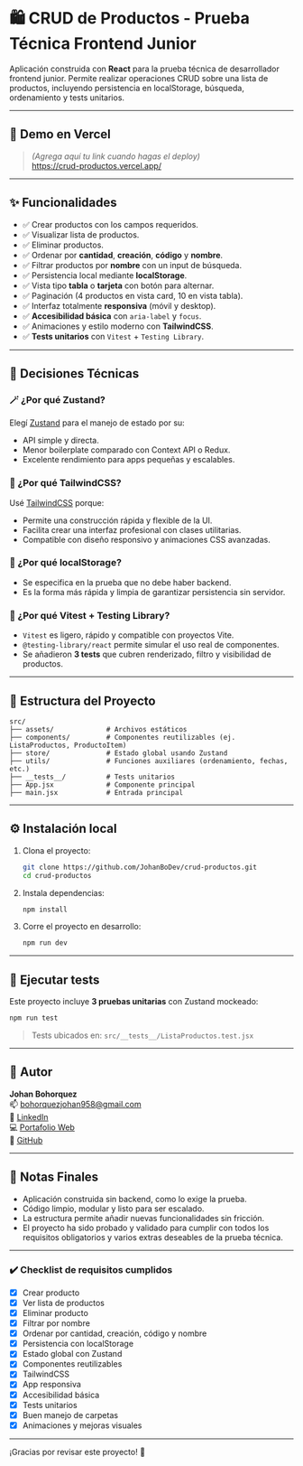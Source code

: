 
# 🛍️ CRUD de Productos - Prueba Técnica Frontend Junior

Aplicación construida con **React** para la prueba técnica de desarrollador frontend junior. Permite realizar operaciones CRUD sobre una lista de productos, incluyendo persistencia en localStorage, búsqueda, ordenamiento y tests unitarios.

---

## 🚀 Demo en Vercel

> *(Agrega aquí tu link cuando hagas el deploy)*  
> https://crud-productos.vercel.app/

---

## ✨ Funcionalidades

- ✅ Crear productos con los campos requeridos.
- ✅ Visualizar lista de productos.
- ✅ Eliminar productos.
- ✅ Ordenar por **cantidad**, **creación**, **código** y **nombre**.
- ✅ Filtrar productos por **nombre** con un input de búsqueda.
- ✅ Persistencia local mediante **localStorage**.
- ✅ Vista tipo **tabla** o **tarjeta** con botón para alternar.
- ✅ Paginación (4 productos en vista card, 10 en vista tabla).
- ✅ Interfaz totalmente **responsiva** (móvil y desktop).
- ✅ **Accesibilidad básica** con `aria-label` y `focus`.
- ✅ Animaciones y estilo moderno con **TailwindCSS**.
- ✅ **Tests unitarios** con `Vitest` + `Testing Library`.

---

## 🧠 Decisiones Técnicas

### 🪄 ¿Por qué Zustand?
Elegí [Zustand](https://github.com/pmndrs/zustand) para el manejo de estado por su:
- API simple y directa.
- Menor boilerplate comparado con Context API o Redux.
- Excelente rendimiento para apps pequeñas y escalables.

### 🎨 ¿Por qué TailwindCSS?
Usé [TailwindCSS](https://tailwindcss.com/) porque:
- Permite una construcción rápida y flexible de la UI.
- Facilita crear una interfaz profesional con clases utilitarias.
- Compatible con diseño responsivo y animaciones CSS avanzadas.

### 💾 ¿Por qué localStorage?
- Se especifica en la prueba que no debe haber backend.
- Es la forma más rápida y limpia de garantizar persistencia sin servidor.

### 🧪 ¿Por qué Vitest + Testing Library?
- `Vitest` es ligero, rápido y compatible con proyectos Vite.
- `@testing-library/react` permite simular el uso real de componentes.
- Se añadieron **3 tests** que cubren renderizado, filtro y visibilidad de productos.

---

## 📂 Estructura del Proyecto

```
src/
├── assets/             # Archivos estáticos
├── components/         # Componentes reutilizables (ej. ListaProductos, ProductoItem)
├── store/              # Estado global usando Zustand
├── utils/              # Funciones auxiliares (ordenamiento, fechas, etc.)
├── __tests__/          # Tests unitarios
├── App.jsx             # Componente principal
├── main.jsx            # Entrada principal
```

---

## ⚙️ Instalación local

1. Clona el proyecto:
   ```bash
   git clone https://github.com/JohanBoDev/crud-productos.git
   cd crud-productos
   ```

2. Instala dependencias:
   ```bash
   npm install
   ```

3. Corre el proyecto en desarrollo:
   ```bash
   npm run dev
   ```

---

## 🧪 Ejecutar tests

Este proyecto incluye **3 pruebas unitarias** con Zustand mockeado:

```bash
npm run test
```

> Tests ubicados en: `src/__tests__/ListaProductos.test.jsx`

---

## 📝 Autor

**Johan Bohorquez**  
📫 [bohorquezjohan958@gmail.com](mailto:bohorquezjohan958@gmail.com)  
🔗 [LinkedIn](https://www.linkedin.com/in/johanbodev/)  
💻 [Portafolio Web](https://www.johanbodev.online/)  
🐙 [GitHub](https://github.com/JohanBoDev)

---

## 📌 Notas Finales

- Aplicación construida sin backend, como lo exige la prueba.
- Código limpio, modular y listo para ser escalado.
- La estructura permite añadir nuevas funcionalidades sin fricción.
- El proyecto ha sido probado y validado para cumplir con todos los requisitos obligatorios y varios extras deseables de la prueba técnica.

---

### ✔️ Checklist de requisitos cumplidos

- [x] Crear producto
- [x] Ver lista de productos
- [x] Eliminar producto
- [x] Filtrar por nombre
- [x] Ordenar por cantidad, creación, código y nombre
- [x] Persistencia con localStorage
- [x] Estado global con Zustand
- [x] Componentes reutilizables
- [x] TailwindCSS
- [x] App responsiva
- [x] Accesibilidad básica
- [x] Tests unitarios
- [x] Buen manejo de carpetas
- [x] Animaciones y mejoras visuales

---

¡Gracias por revisar este proyecto! 🚀
